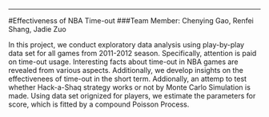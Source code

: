 ---
#Effectiveness of NBA Time-out
###Team Member: Chenying Gao, Renfei Shang, Jadie Zuo


In this project, we conduct exploratory data analysis using play-by-play data set for all games from 2011-2012 season. Specifically, attention is paid on time-out usage. Interesting facts about time-out in NBA games are revealed from various aspects. Additionally, we develop insights on the effectivenees of time-out in the short term. Addionally, an attemp to test whether Hack-a-Shaq strategy works or not by Monte Carlo Simulation is made. Using data set orignized for players, we estimate the parameters for score, which is fitted by a compound Poisson Process.